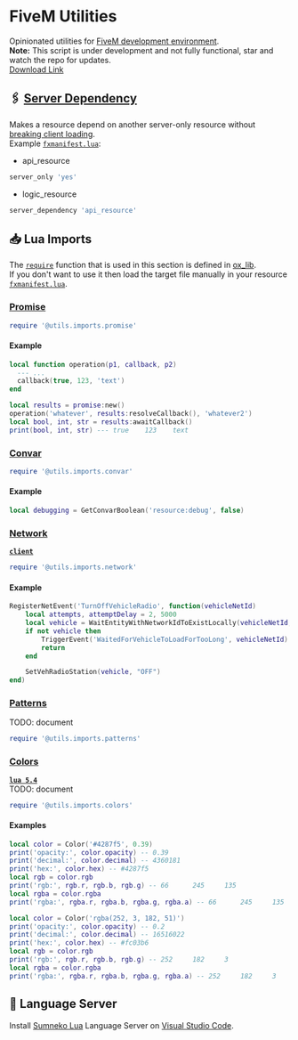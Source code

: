 # FiveM Utilities

Opinionated utilities for [FiveM development environment](https://docs.fivem.net/docs/).  
**Note:** This script is under development and not fully functional, star and watch the repo for updates.  
[Download Link](https://github.com/imperfect-fivem/utils/releases/latest/download/utils.zip)

## 🖇️ [Server Dependency](./src/server_dependency.lua)

Makes a resource depend on another server-only resource without [breaking client loading](https://forum.cfx.re/t/resource-manifest-server-only-dependencies-break-loading-client-side/4762860).  
Example [`fxmanifest.lua`](https://docs.fivem.net/docs/scripting-reference/resource-manifest/resource-manifest/):

- api_resource

```lua
server_only 'yes'
```

- logic_resource

```lua
server_dependency 'api_resource'
```

## 📥 Lua Imports

The [`require`](https://overextended.dev/ox_lib/Modules/Require/Shared) function that is used in this section is defined in [ox_lib](https://overextended.dev/ox_lib).  
If you don't want to use it then load the target file manually in your resource [`fxmanifest.lua`](https://docs.fivem.net/docs/scripting-reference/resource-manifest/resource-manifest/).

### [Promise](./imports/promise.lua)

```lua
require '@utils.imports.promise'
```

#### Example

```lua
local function operation(p1, callback, p2)
  --- ...
  callback(true, 123, 'text')
end

local results = promise:new()
operation('whatever', results:resolveCallback(), 'whatever2')
local bool, int, str = results:awaitCallback()
print(bool, int, str) --- true    123    text
```

### [Convar](./imports/convar.lua)

```lua
require '@utils.imports.convar'
```

#### Example

```lua
local debugging = GetConvarBoolean('resource:debug', false)
```

### [Network](./imports/network.lua)

[**`client`**](https://docs.fivem.net/docs/scripting-reference/client-functions/)

```lua
require '@utils.imports.network'
```

#### Example

```lua
RegisterNetEvent('TurnOffVehicleRadio', function(vehicleNetId)
    local attempts, attemptDelay = 2, 5000
    local vehicle = WaitEntityWithNetworkIdToExistLocally(vehicleNetId, attempts, attemptDelay)
    if not vehicle then
        TriggerEvent('WaitedForVehicleToLoadForTooLong', vehicleNetId)
        return
    end

    SetVehRadioStation(vehicle, "OFF")
end)
```

### [Patterns](./imports/patterns.lua)

TODO: document

```lua
require '@utils.imports.patterns'
```

### [Colors](./imports/colors.lua)

[**`lua 5.4`**](https://docs.fivem.net/docs/scripting-reference/resource-manifest/resource-manifest/#lua54)  
TODO: document

```lua
require '@utils.imports.colors'
```

#### Examples

```lua
local color = Color('#4287f5', 0.39)
print('opacity:', color.opacity) -- 0.39
print('decimal:', color.decimal) -- 4360181
print('hex:', color.hex) -- #4287f5
local rgb = color.rgb
print('rgb:', rgb.r, rgb.b, rgb.g) -- 66      245     135
local rgba = color.rgba
print('rgba:', rgba.r, rgba.b, rgba.g, rgba.a) -- 66      245     135     100
```

```lua
local color = Color('rgba(252, 3, 182, 51)')
print('opacity:', color.opacity) -- 0.2
print('decimal:', color.decimal) -- 16516022
print('hex:', color.hex) -- #fc03b6
local rgb = color.rgb
print('rgb:', rgb.r, rgb.b, rgb.g) -- 252     182     3
local rgba = color.rgba
print('rgba:', rgba.r, rgba.b, rgba.g, rgba.a) -- 252     182     3       51
```

## 🤖 Language Server

Install [Sumneko Lua](https://marketplace.visualstudio.com/items?itemName=sumneko.lua) Language Server on [Visual Studio Code](https://code.visualstudio.com/).
